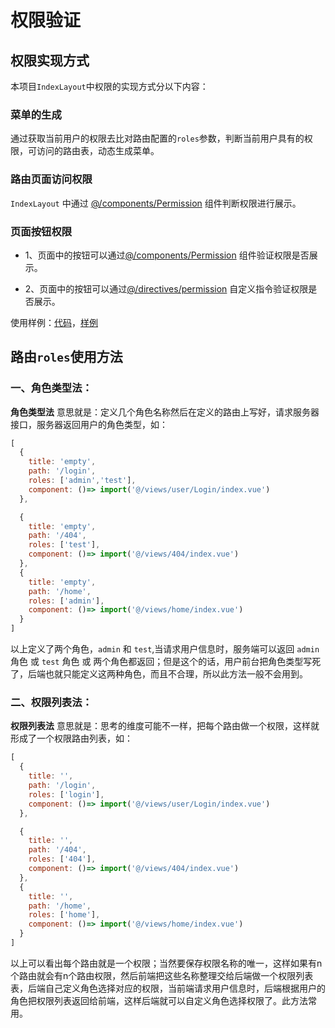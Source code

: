 # 权限验证

## 权限实现方式

本项目`IndexLayout`中权限的实现方式分以下内容：

### 菜单的生成

通过获取当前用户的权限去比对路由配置的`roles`参数，判断当前用户具有的权限，可访问的路由表，动态生成菜单。

### 路由页面访问权限

`IndexLayout` 中通过 [@/components/Permission](https://github.com/lqsong/admin-antd-vue/tree/vite/src/components/Permission) 组件判断权限进行展示。

### 页面按钮权限

- 1、页面中的按钮可以通过[@/components/Permission](https://github.com/lqsong/admin-antd-vue/tree/vite/src/components/Permission) 组件验证权限是否展示。

- 2、页面中的按钮可以通过[@/directives/permission](https://github.com/lqsong/admin-antd-vue/tree/vite/src/directives/permission) 自定义指令验证权限是否展示。

使用样例：[代码](https://github.com/lqsong/admin-antd-vue/tree/vite/src/views/roles/all)，[样例](http://vite-demo.admin-antd-vue.liqingsong.cc/#/roles/all)


## 路由`roles`使用方法

### 一、角色类型法：

**角色类型法** 意思就是：定义几个角色名称然后在定义的路由上写好，请求服务器接口，服务器返回用户的角色类型，如：

```js
[
  {
    title: 'empty',
    path: '/login',
    roles: ['admin','test'],
    component: ()=> import('@/views/user/Login/index.vue')   
  },

  {
    title: 'empty',
    path: '/404',
    roles: ['test'],
    component: ()=> import('@/views/404/index.vue') 
  },
  {
    title: 'empty',
    path: '/home',
    roles: ['admin'],
    component: ()=> import('@/views/home/index.vue')    
  }
]
```
以上定义了两个角色，`admin` 和 `test`,当请求用户信息时，服务端可以返回 `admin` 角色 或 `test` 角色 或 两个角色都返回；但是这个的话，用户前台把角色类型写死了，后端也就只能定义这两种角色，而且不合理，所以此方法一般不会用到。


### 二、权限列表法：

**权限列表法** 意思就是：思考的维度可能不一样，把每个路由做一个权限，这样就形成了一个权限路由列表，如：

```js
[
  {
    title: '',
    path: '/login',
    roles: ['login'],
    component: ()=> import('@/views/user/Login/index.vue')  
  },

  {
    title: '',
    path: '/404',
    roles: ['404'],
    component: ()=> import('@/views/404/index.vue')   
  },
  {
    title: '',
    path: '/home',
    roles: ['home'],
    component: ()=> import('@/views/home/index.vue')   
  }
]
```
以上可以看出每个路由就是一个权限；当然要保存权限名称的唯一，这样如果有n个路由就会有n个路由权限，然后前端把这些名称整理交给后端做一个权限列表表，后端自己定义角色选择对应的权限，当前端请求用户信息时，后端根据用户的角色把权限列表返回给前端，这样后端就可以自定义角色选择权限了。此方法常用。


